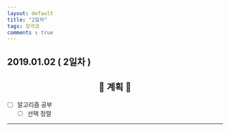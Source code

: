 ```yaml
---
layout: default
title: "2일차"
tags: 모각코
comments : true
---
```


## 2019.01.02 ( 2일차 )

## <center>📝 계획 📝</center>  

- [ ] 알고리즘 공부
    - [ ] 선택 정렬

***

